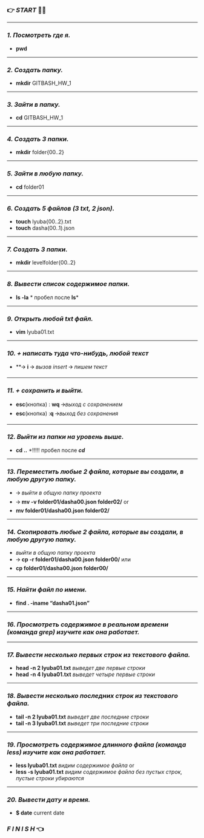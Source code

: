 ### 👉 *START* 💙💛
***
### *1. Посмотреть где я.* 
- **pwd**
***
### *2. Создать папку.*
- **mkdir** GITBASH_HW_1
***
### *3. Зайти в папку.*
- **cd** GITBASH_HW_1
***
### *4. Создать 3 папки.*
- **mkdir** folder{00..2}
***
### *5. Зайти в любую папку.*
- **cd** folder01
***
### *6. Создать 5 файлов (3 txt, 2 json).*
- **touch** lyuba{00..2}.txt
- **touch** dasha(00..1).json
***
### *7. Создать 3 папки.*
- **mkdir** levelfolder{00..2}
***
### *8. Вывести список содержимоe папки.*
- **ls -la**          *  пробел после **ls***
***
### *9. Открыть любой txt файл.*
- **vim** lyuba01.txt
***
### *10. + написать туда что-нибудь, любой текст*
- **🡪   **i**  🡪  *вызов insert*  🡪  *пишем текст*
 ***
### *11. + сохранить и выйти.*
- **esc**(кнопка) : **wq**  🡪*выход с сохранением*  
- **esc**(кнопка) :**q**  🡪*выход без сохранения*
***
### *12. Выйти из папки на уровень выше.*
- **cd ..**  *!!!!!  пробел после ***cd***
***
### *13. Переместить любые 2 файла, которые вы создали, в любую другую папку.*
- 🡪  *выйти в общую папку проекта*
- 🡪  **mv -v folder01/dasha00.json folder02/**
or
- **mv  folder01/dasha00.json folder02/** 
***
### *14. Скопировать любые 2 файла, которые вы создали, в любую другую папку.*
- *выйти в общую папку проекта*
- 🡪 **cp -r folder01/dasha00.json folder00/**
или
- **cp  folder01/dasha00.json folder00/**         
***
### *15. Найти файл по имени.*
- **find . -iname  “dasha01.json”**
***
### *16. Просмотреть содержимое в реальном времени (команда grep) изучите как она работает.*

***
### *17. Вывести несколько первых строк из текстового файла.*
- **head -n 2 lyuba01.txt**  *выведет две первые строки*
- **head -n 4 lyuba01.txt**  *выведет четыре первые строки*
***
### *18. Вывести несколько последних строк из текстового файла.*
- **tail -n 2 lyuba01.txt** *выведет две последние строки*
- **tail -n 3 lyuba01.txt** *выведет три последние строки*
***
### *19. Просмотреть содержимое длинного файла (команда less) изучите как она работает.*
- **less lyuba01.txt** *видим содержимое файла*
or 
- **less -s lyuba01.txt** *видим содержимое файла без пустых строк, пустые строки убираются*
***
### *20. Вывести дату и время.*
- **$ date**    current date 

###  *F I N I S H* 👈









